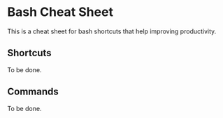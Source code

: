 # Bash Cheat Sheet

This is a cheat sheet for bash shortcuts that help improving productivity.

## Shortcuts

To be done.

## Commands

To be done.
